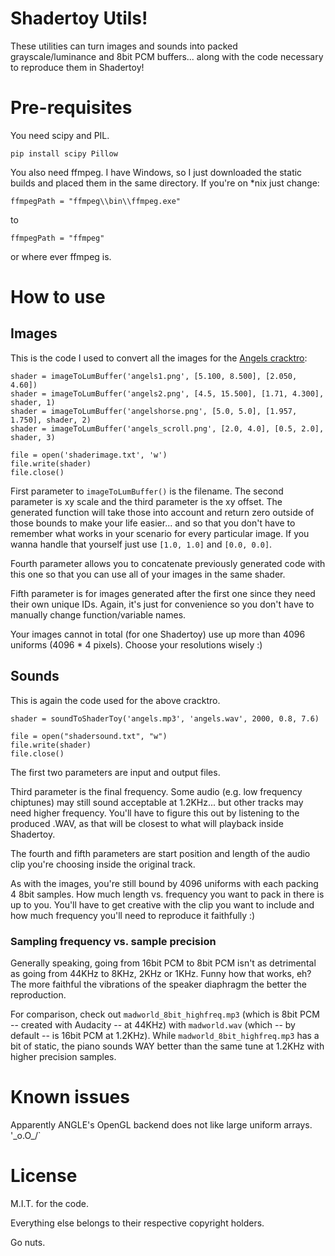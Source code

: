 # Shadertoy Utils!

These utilities can turn images and sounds into packed grayscale/luminance and 8bit PCM buffers... along with the code necessary to reproduce them in Shadertoy!

# Pre-requisites

You need scipy and PIL.

    pip install scipy Pillow

You also need ffmpeg. I have Windows, so I just downloaded the static builds and placed them in the same directory. If you're on *nix just change:

    ffmpegPath = "ffmpeg\\bin\\ffmpeg.exe"

to

    ffmpegPath = "ffmpeg"

or where ever ffmpeg is.

# How to use

## Images

This is the code I used to convert all the images for the [Angels cracktro](https://www.shadertoy.com/view/WljSR1):

    shader = imageToLumBuffer('angels1.png', [5.100, 8.500], [2.050, 4.60])
    shader = imageToLumBuffer('angels2.png', [4.5, 15.500], [1.71, 4.300], shader, 1)
    shader = imageToLumBuffer('angelshorse.png', [5.0, 5.0], [1.957, 1.750], shader, 2)
    shader = imageToLumBuffer('angels_scroll.png', [2.0, 4.0], [0.5, 2.0], shader, 3)

    file = open('shaderimage.txt', 'w')
    file.write(shader)
    file.close()

First parameter to `imageToLumBuffer()` is the filename. The second parameter is xy scale and the third parameter is the xy offset. The generated function will take those into account and return zero outside of those bounds to make your life easier... and so that you don't have to remember what works in your scenario for every particular image. If you wanna handle that yourself just use `[1.0, 1.0]` and `[0.0, 0.0]`.

Fourth parameter allows you to concatenate previously generated code with this one so that you can use all of your images in the same shader.

Fifth parameter is for images generated after the first one since they need their own unique IDs. Again, it's just for convenience so you don't have to manually change function/variable names.

Your images cannot in total (for one Shadertoy) use up more than 4096 uniforms (4096 * 4 pixels). Choose your resolutions wisely :)

## Sounds

This is again the code used for the above cracktro.

    shader = soundToShaderToy('angels.mp3', 'angels.wav', 2000, 0.8, 7.6)

    file = open("shadersound.txt", "w")
    file.write(shader)
    file.close()

The first two parameters are input and output files.

Third parameter is the final frequency. Some audio (e.g. low frequency chiptunes) may still sound acceptable at 1.2KHz... but other tracks may need higher frequency. You'll have to figure this out by listening to the produced .WAV, as that will be closest to what will playback inside Shadertoy.

The fourth and fifth parameters are start position and length of the audio clip you're choosing inside the original track.

As with the images, you're still bound by 4096 uniforms with each packing 4 8bit samples. How much length vs. frequency you want to pack in there is up to you. You'll have to get creative with the clip you want to include and how much frequency you'll need to reproduce it faithfully :)

### Sampling frequency vs. sample precision

Generally speaking, going from 16bit PCM to 8bit PCM isn't as detrimental as going from 44KHz to 8KHz, 2KHz or 1KHz. Funny how that works, eh? The more faithful the vibrations of the speaker diaphragm the better the reproduction.

For comparison, check out `madworld_8bit_highfreq.mp3` (which is 8bit PCM -- created with Audacity -- at 44KHz) with `madworld.wav` (which -- by default -- is 16bit PCM at 1.2KHz). While `madworld_8bit_highfreq.mp3` has a bit of static, the piano sounds WAY better than the same tune at 1.2KHz with higher precision samples.

# Known issues

Apparently ANGLE's OpenGL backend does not like large uniform arrays. '\_o.O_/`

# License

M.I.T. for the code.

Everything else belongs to their respective copyright holders.

Go nuts.